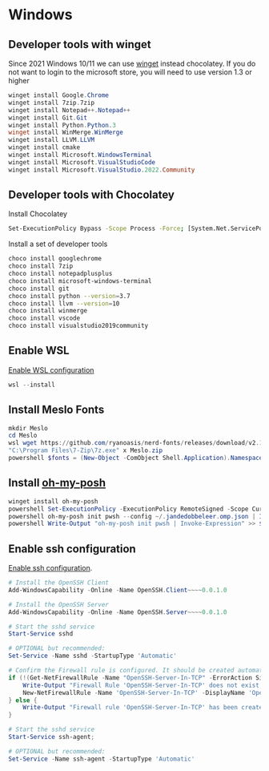 # Windows

## Developer tools with winget

Since 2021 Windows 10/11 we can use [winget](https://github.com/microsoft/winget-cli/releases) instead chocolatey.
If you do not want to login to the microsoft store, you will need to use version 1.3 or higher

``` powershell
winget install Google.Chrome
winget install 7zip.7zip
winget install Notepad++.Notepad++
winget install Git.Git
winget install Python.Python.3
winget install WinMerge.WinMerge
winget install LLVM.LLVM
winget install cmake
winget install Microsoft.WindowsTerminal
winget install Microsoft.VisualStudioCode
winget install Microsoft.VisualStudio.2022.Community
```

## Developer tools with Chocolatey

Install Chocolatey

``` bash
Set-ExecutionPolicy Bypass -Scope Process -Force; [System.Net.ServicePointManager]::SecurityProtocol = [System.Net.ServicePointManager]::SecurityProtocol -bor 3072; iex ((New-Object System.Net.WebClient).DownloadString('https://chocolatey.org/install.ps1'))
```

Install a set of developer tools

``` bash
choco install googlechrome
choco install 7zip
choco install notepadplusplus
choco install microsoft-windows-terminal
choco install git
choco install python --version=3.7
choco install llvm --version=10
choco install winmerge
choco install vscode
choco install visualstudio2019community
```

## Enable WSL

[Enable WSL configuration](https://docs.microsoft.com/es-es/windows/wsl/install)

``` powershell
wsl --install
```

## Install Meslo Fonts

``` powershell
mkdir Meslo
cd Meslo
wsl wget https://github.com/ryanoasis/nerd-fonts/releases/download/v2.1.0/Meslo.zip
"C:\Program Files\7-Zip\7z.exe" x Meslo.zip
powershell $fonts = (New-Object -ComObject Shell.Application).Namespace(0x14); Get-ChildItem -Recurse -include *.ttf | % { $fonts.CopyHere($_.fullname) }
```

## Install [oh-my-posh](https://ohmyposh.dev/)

``` powershell
winget install oh-my-posh
powershell Set-ExecutionPolicy -ExecutionPolicy RemoteSigned -Scope CurrentUser
powershell oh-my-posh init pwsh --config ~/.jandedobbeleer.omp.json | Invoke-Expression
powershell Write-Output "oh-my-posh init pwsh | Invoke-Expression" >> $PROFILE
```

## Enable ssh configuration

[Enable ssh configuration](https://docs.microsoft.com/es-es/windows-server/administration/openssh/openssh_install_firstuse).

``` powershell
# Install the OpenSSH Client
Add-WindowsCapability -Online -Name OpenSSH.Client~~~~0.0.1.0

# Install the OpenSSH Server
Add-WindowsCapability -Online -Name OpenSSH.Server~~~~0.0.1.0

# Start the sshd service
Start-Service sshd

# OPTIONAL but recommended:
Set-Service -Name sshd -StartupType 'Automatic'

# Confirm the Firewall rule is configured. It should be created automatically by setup. Run the following to verify
if (!(Get-NetFirewallRule -Name "OpenSSH-Server-In-TCP" -ErrorAction SilentlyContinue | Select-Object Name, Enabled)) {
    Write-Output "Firewall Rule 'OpenSSH-Server-In-TCP' does not exist, creating it..."
    New-NetFirewallRule -Name 'OpenSSH-Server-In-TCP' -DisplayName 'OpenSSH Server (sshd)' -Enabled True -Direction Inbound -Protocol TCP -Action Allow -LocalPort 22
} else {
    Write-Output "Firewall rule 'OpenSSH-Server-In-TCP' has been created and exists."
}

# Start the sshd service
Start-Service ssh-agent;

# OPTIONAL but recommended:
Set-Service -Name ssh-agent -StartupType 'Automatic'


```
